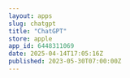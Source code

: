 ```yaml
---
layout: apps
slug: chatgpt
title: "ChatGPT"
store: apple
app_id: 6448311069
date: 2025-04-14T17:05:16Z
published: 2023-05-30T07:00:00Z
---
```

